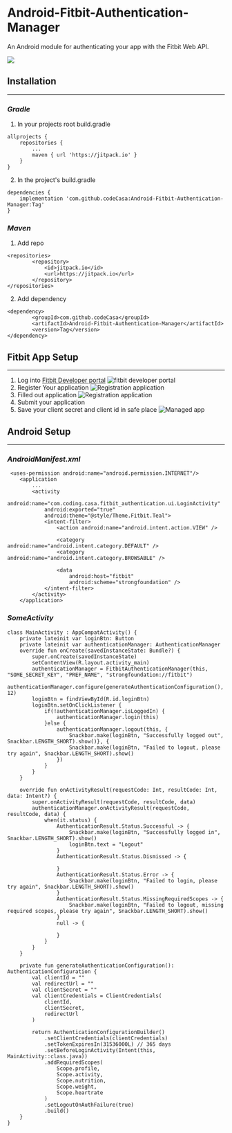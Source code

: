 # Android-Fitbit-Authentication-Manager
An Android module for authenticating your app with the Fitbit Web API.

[![](https://jitci.com/gh/codeCasa/Android-Fitbit-Authentication-Manager/svg)](https://jitci.com/gh/codeCasa/Android-Fitbit-Authentication-Manager)

## Installation
---
### *Gradle*

1. In your projects root build.gradle
```
allprojects {
	repositories {
		...
		maven { url 'https://jitpack.io' }
	}
}
```
2. In the project's build.gradle
```
dependencies {
	implementation 'com.github.codeCasa:Android-Fitbit-Authentication-Manager:Tag'
}
```

### *Maven*
1. Add repo
```
<repositories>
		<repository>
		    <id>jitpack.io</id>
		    <url>https://jitpack.io</url>
		</repository>
</repositories>
```
2. Add dependency
```
<dependency>
	    <groupId>com.github.codeCasa</groupId>
	    <artifactId>Android-Fitbit-Authentication-Manager</artifactId>
	    <version>Tag</version>
</dependency>
```

## Fitbit App Setup
---
1. Log into [Fitbit Developer portal](https://dev.fitbit.com/login)
![fitbit developer portal](./documentation/login.png)
2. Register Your application
![Registration application](./documentation/register_app.png)
3. Filled out application
![Registration application](./documentation/filled_registration.png)
4. Submit your application
5. Save your client secret and client id in safe place
![Managed app](./documentation/app_details.png)

## Android Setup
---
### *AndroidManifest.xml*
```
 <uses-permission android:name="android.permission.INTERNET"/>
    <application
        ...
        <activity
            android:name="com.coding.casa.fitbit_authentication.ui.LoginActivity"
            android:exported="true"
            android:theme="@style/Theme.Fitbit.Teal">
            <intent-filter>
                <action android:name="android.intent.action.VIEW" />

                <category android:name="android.intent.category.DEFAULT" />
                <category android:name="android.intent.category.BROWSABLE" />

                <data
                    android:host="fitbit"
                    android:scheme="strongfoundation" />
            </intent-filter>
        </activity>
    </application>
```
### *SomeActivity*
```
class MainActivity : AppCompatActivity() {
    private lateinit var loginBtn: Button
    private lateinit var authenticationManager: AuthenticationManager
    override fun onCreate(savedInstanceState: Bundle?) {
        super.onCreate(savedInstanceState)
        setContentView(R.layout.activity_main)
        authenticationManager = FitbitAuthenticationManager(this, "SOME_SECRET_KEY", "PREF_NAME", "strongfoundation://fitbit")
        authenticationManager.configure(generateAuthenticationConfiguration(), 12)
        loginBtn = findViewById(R.id.loginBtn)
        loginBtn.setOnClickListener {
            if(!authenticationManager.isLoggedIn) {
                authenticationManager.login(this)
            }else {
                authenticationManager.logout(this, {
                    Snackbar.make(loginBtn, "Successfully logged out", Snackbar.LENGTH_SHORT).show()}, {
                    Snackbar.make(loginBtn, "Failed to logout, please try again", Snackbar.LENGTH_SHORT).show()
                })
            }
        }
    }

    override fun onActivityResult(requestCode: Int, resultCode: Int, data: Intent?) {
        super.onActivityResult(requestCode, resultCode, data)
        authenticationManager.onActivityResult(requestCode, resultCode, data) {
            when(it.status) {
                AuthenticationResult.Status.Successful -> {
                    Snackbar.make(loginBtn, "Successfully logged in", Snackbar.LENGTH_SHORT).show()
                    loginBtn.text = "Logout"
                }
                AuthenticationResult.Status.Dismissed -> {

                }
                AuthenticationResult.Status.Error -> {
                    Snackbar.make(loginBtn, "Failed to login, please try again", Snackbar.LENGTH_SHORT).show()
                }
                AuthenticationResult.Status.MissingRequiredScopes -> {
                    Snackbar.make(loginBtn, "Failed to logout, missing required scopes, please try again", Snackbar.LENGTH_SHORT).show()
                }
                null -> {

                }
            }
        }
    }

    private fun generateAuthenticationConfiguration(): AuthenticationConfiguration {
        val clientId = ""
        val redirectUrl = ""
        val clientSecret = ""
        val clientCredentials = ClientCredentials(
            clientId,
            clientSecret,
            redirectUrl
        )

        return AuthenticationConfigurationBuilder()
            .setClientCredentials(clientCredentials)
            .setTokenExpiresIn(31536000L) // 365 days
            .setBeforeLoginActivity(Intent(this, MainActivity::class.java))
            .addRequiredScopes(
                Scope.profile,
                Scope.activity,
                Scope.nutrition,
                Scope.weight,
                Scope.heartrate
            )
            .setLogoutOnAuthFailure(true)
            .build()
    }
}
```